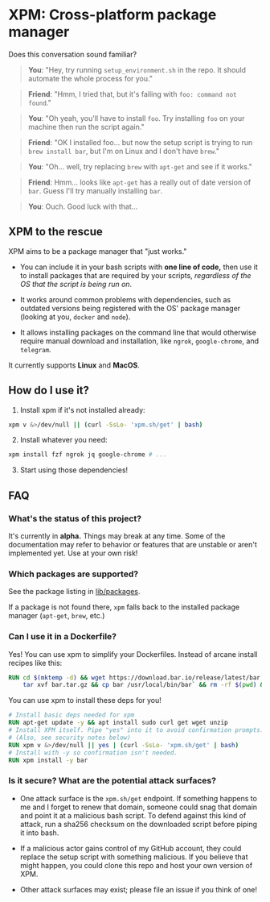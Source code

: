 # XPM: Cross-platform package manager

Does this conversation sound familiar?

> **You**: "Hey, try running `setup_environment.sh` in the repo. It should automate the whole process for you."

> **Friend**: "Hmm, I tried that, but it's failing with `foo: command not found`."

> **You**: "Oh yeah, you'll have to install `foo`. Try installing `foo` on your machine then run the script again."

> **Friend**: "OK I installed foo... but now the setup script is trying to run `brew install bar`, but I'm on Linux and I don't have `brew`."

> **You**: "Oh... well, try replacing `brew` with `apt-get` and see if it works."

> **Friend**: Hmm... looks like `apt-get` has a really out of date version of `bar`. Guess I'll try manually installing `bar`.

> **You**: Ouch. Good luck with that...

## XPM to the rescue

XPM aims to be a package manager that "just works."

- You can include it in your bash scripts with **one line of code,**
  then use it to install packages that are required by your scripts,
  _regardless of the OS that the script is being run on_.

- It works around common problems with dependencies, such as outdated
  versions being registered with the OS' package manager (looking at you,
  `docker` and `node`).

- It allows installing packages on the command line that would otherwise require
  manual download and installation, like `ngrok`, `google-chrome`, and `telegram`.

It currently supports **Linux** and **MacOS**.

## How do I use it?

1. Install xpm if it's not installed already:

```bash
xpm v &>/dev/null || (curl -SsLo- 'xpm.sh/get' | bash)
```

2. Install whatever you need:

```bash
xpm install fzf ngrok jq google-chrome # ...
```

3. Start using those dependencies!

## FAQ

### What's the status of this project?

It's currently in **alpha.** Things may break at any time. Some of the documentation
may refer to behavior or features that are unstable or aren't implemented yet.
Use at your own risk!

### Which packages are supported?

See the package listing in [lib/packages](lib/packages).

If a package is not found there, `xpm` falls back to the installed
package manager (`apt-get`, `brew`, etc.)

### Can I use it in a Dockerfile?

Yes! You can use xpm to simplify your Dockerfiles. Instead of arcane install
recipes like this:

```dockerfile
RUN cd $(mktemp -d) && wget https://download.bar.io/release/latest/bar.tar.gz && \
    tar xvf bar.tar.gz && cp bar /usr/local/bin/bar` && rm -rf $(pwd) && cd -
```

You can use xpm to install these deps for you!

```dockerfile
# Install basic deps needed for xpm
RUN apt-get update -y && apt install sudo curl get wget unzip
# Install XPM itself. Pipe "yes" into it to avoid confirmation prompts.
# (Also, see security notes below)
RUN xpm v &>/dev/null || yes | (curl -SsLo- 'xpm.sh/get' | bash)
# Install with -y so confirmation isn't needed.
RUN xpm install -y bar
```

### Is it secure? What are the potential attack surfaces?

- One attack surface is the `xpm.sh/get` endpoint. If something happens to me and I forget to
  renew that domain, someone could snag that domain and point it at a malicious bash script.
  To defend against this kind of attack, run a sha256 checksum on the downloaded script before
  piping it into bash.

- If a malicious actor gains control of my GitHub account, they could replace the setup script
  with something malicious. If you believe that might happen, you could clone this repo and host
  your own version of XPM.

- Other attack surfaces may exist; please file an issue if you think of one!
